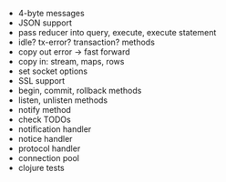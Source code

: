 - 4-byte messages
- JSON support
- pass reducer into query, execute, execute statement
- idle? tx-error? transaction? methods
- copy out error -> fast forward
- copy in: stream, maps, rows
- set socket options
- SSL support
- begin, commit, rollback methods
- listen, unlisten methods
- notify method
- check TODOs
- notification handler
- notice handler
- protocol handler
- connection pool
- clojure tests
